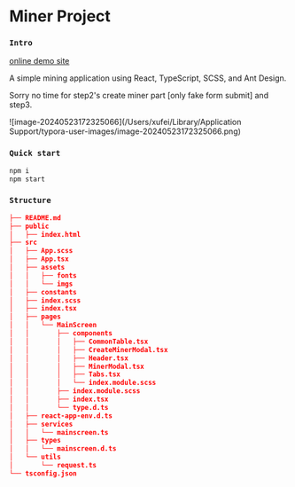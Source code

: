 # Miner Project

### `Intro`

[online demo site](https://feifeirun97.github.io/my-app/)

A simple mining application using React, TypeScript, SCSS, and Ant Design.

Sorry no time for step2's create miner part [only fake form submit] and step3.

![image-20240523172325066](/Users/xufei/Library/Application Support/typora-user-images/image-20240523172325066.png)

### `Quick start`

```bash
npm i
npm start
```

### `Structure`

```json
├── README.md
├── public
│   ├── index.html
├── src
│   ├── App.scss
│   ├── App.tsx
│   ├── assets
│   │   ├── fonts
│   │   └── imgs
│   ├── constants
│   ├── index.scss
│   ├── index.tsx
│   ├── pages
│   │   └── MainScreen
│   │       ├── components
│   │       │   ├── CommonTable.tsx
│   │       │   ├── CreateMinerModal.tsx
│   │       │   ├── Header.tsx
│   │       │   ├── MinerModal.tsx
│   │       │   ├── Tabs.tsx
│   │       │   └── index.module.scss
│   │       ├── index.module.scss
│   │       ├── index.tsx
│   │       └── type.d.ts
│   ├── react-app-env.d.ts
│   ├── services
│   │   └── mainscreen.ts
│   ├── types
│   │   └── mainscreen.d.ts
│   └── utils
│       └── request.ts
└── tsconfig.json


```
